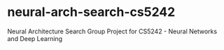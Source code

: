 # neural-arch-search-cs5242
Neural Architecture Search Group Project for CS5242 - Neural Networks and Deep Learning
